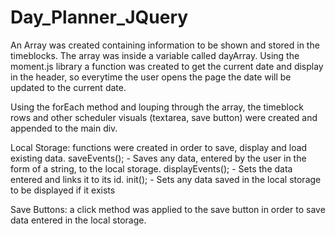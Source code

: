 # Day_Planner_JQuery

An Array was created containing information to be shown and stored in the timeblocks. The array was inside a variable called dayArray. Using the moment.js library a function was created to get the current date and display in the header, so everytime the user opens the page the date will be updated to the current date. 

Using the forEach method and louping through the array, the timeblock rows and other scheduler visuals (textarea, save button) were created and appended to the main div. 

Local Storage: functions were created in order to save, display and load existing data. 
saveEvents(); - Saves any data, entered by the user in the form of a string, to the local storage.
displayEvents(); - Sets the data entered and links it to its id.
init(); - Sets any data saved in the local storage to be displayed if it exists

Save Buttons: a click method was applied to the save button in order to save data entered in the local storage. 




